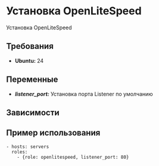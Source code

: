 Установка OpenLiteSpeed
===============

Установка OpenLiteSpeed

Требования
------------

- **Ubuntu:** 24

Переменные
--------------

- ***listener_port:*** Установка порта Listener по умолчанию

Зависимости
------------

Пример использования
--------------------

    - hosts: servers
      roles:
        - {role: openlitespeed, listener_port: 80}
